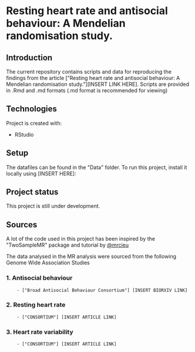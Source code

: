 
# Resting heart rate and antisocial behaviour: A Mendelian randomisation study.


## Introduction
The current repository contains scripts and data for reproducing the findings from the article ["Resting heart rate and antisocial behaviour: A Mendelian randomisation study."][INSERT LINK HERE]. Scripts are provided in .Rmd and .md formats (.md format is recommended for viewing)


## Technologies
Project is created with:
* RStudio


## Setup
The datafiles can be found in the "Data" folder.
To run this project, install it locally using [INSERT HERE]:


## Project status
This project is still under development.


## Sources
A lot of the code used in this project has been inspired by the "TwoSampleMR" package and tutorial by
[@mrcieu](https://mrcieu.github.io/TwoSampleMR/articles/introduction.html)

The data analysed in the MR analysis were sourced from the following Genome Wide Association Studies
### 1. Antisocial behaviour
        - ["Broad Antisocial Behaviour Consortium"] [INSERT BIORXIV LINK]

### 2. Resting heart rate
        - ["CONSORTIUM"] [INSERT ARTICLE LINK]

### 3. Heart rate variability
        - ["CONSORTIUM"] [INSERT ARTICLE LINK]
